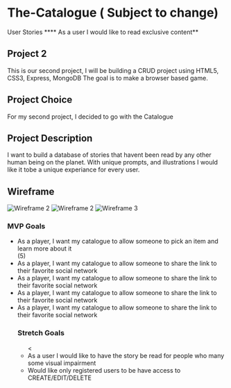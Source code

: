 # The-Catalogue ( Subject to change) 

User Stories
**** As a user I would like to read exclusive content**

## Project 2

This is our second project, I will be building a CRUD project using HTML5, CSS3, Express, MongoDB The goal is to make a browser based game.

## Project Choice

For my second project, I decided to go with the Catalogue

## Project Description
I want to build a database of stories that havent been read by any other human being on the planet. With unique prompts, and illustrations I would like it tobe a unique experiance for every user. 

## Wireframe

<img src= "https://imgur.com/Up4Bbip.png" alt="Wireframe 2"/></a>
<img src="https://i.imgur.com/AS6St9q.png" alt="Wireframe 2"/></a>
<img src="https://imgur.com/oXc1GnJ.png" alt="Wireframe 3"/></a>


### MVP Goals

<ul>
  <li>As a player, I want my catalogue to allow someone to pick an item and learn more about it </li> (5)
  <li>As a player, I want my catalogue to allow someone to share the link to their favorite social network</li>
  <li>As a player, I want my catalogue to allow someone to share the link to their favorite social network</li>
  <li>As a player, I want my catalogue to allow someone to share the link to their favorite social network</li>
  <li>As a player, I want my catalogue to allow someone to share the link to their favorite social network</li>
  
### Stretch Goals
<ul>
  <
  <li> As a user I would like to have the story be read for people who many some visual impairment 
  <li> Would like only registered users to be have access to CREATE/EDIT/DELETE 

</ul>
